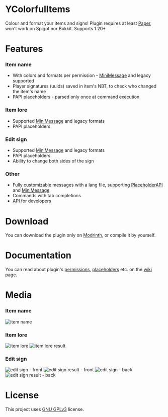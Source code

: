 # YColorfulItems
Colour and format your items and signs! Plugin requires at least [Paper](https://github.com/PaperMC/Paper), won't work on Spigot nor Bukkit. Supports 1.20+

# Features
### Item name
- With colors and formats per permission - [MiniMessage](https://docs.advntr.dev/minimessage/index.html) and legacy supported
- Player signatures (uuids) saved in item's NBT, to check who changed the item's name
- PAPI placeholders - parsed only once at command execution

### Item lore
- Supported [MiniMessage](https://docs.advntr.dev/minimessage/index.html) and legacy formats
- PAPI placeholders

### Edit sign
- Supported [MiniMessage](https://docs.advntr.dev/minimessage/index.html) and legacy formats
- PAPI placeholders
- Ability to change both sides of the sign

### Other
- Fully customizable messages with a lang file, supporting [PlaceholderAPI](https://github.com/PlaceholderAPI/PlaceholderAPI) and [MiniMessage](https://docs.advntr.dev/minimessage/index.html)
- Commands with tab completions
- [API](https://github.com/Ynfuien/YColorfulItems/wiki/4.-Developer-API) for developers

# Download
You can download the plugin only on [Modrinth](https://modrinth.com/plugin/ycolorfulitems), or compile it by yourself.

# Documentation
You can read about plugin's [permissions](https://github.com/Ynfuien/YColorfulItems/wiki/2.-Permissions), [placeholders](https://github.com/Ynfuien/YColorfulItems/wiki/3.-Placeholders) etc. on the [wiki](https://github.com/Ynfuien/YColorfulItems/wiki) page.

# Media
### Item name
![item name](https://i.imgur.com/WhpHY5b.gif)
### Item lore
![item lore](https://i.imgur.com/tCk02wQ.gif)
![item lore result](https://i.imgur.com/USRStmp.png)
### Edit sign
![edit sign - front](https://i.imgur.com/WjczAF9.gif)
![edit sign result - front](https://i.imgur.com/HNz74CI.png)
![edit sign - back](https://i.imgur.com/W4z8BvY.gif)
![edit sign result - back](https://i.imgur.com/vtpfvqh.png)

# License
This project uses [GNU GPLv3](https://github.com/Ynfuien/YColorfulItems/main/blob/LICENSE) license.